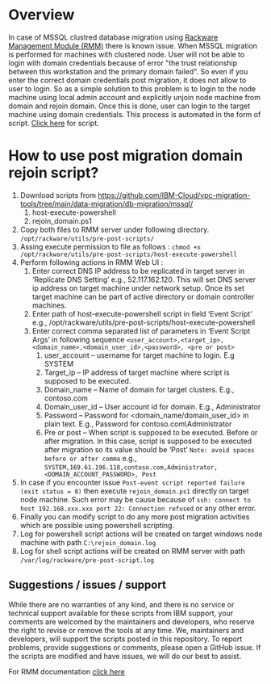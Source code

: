 # Overview
In case of MSSQL clustred database migration using [Rackware Management Module (RMM)](https://cloud.ibm.com/docs/cloud-infrastructure?topic=cloud-infrastructure-mssql-db-overview#rackware-management-module) there is known issue. When MSSQL migration is performed for machines with clustered node. User will not be able to login with domain credentials because of error "the trust relationship between this workstation and the primary domain failed". So even if you enter the correct domain credentials post migration, it does not allow to user to login. So as a simple solution to this problem is to login to the node machine using local admin account and explicitly unjoin node machine from domain and rejoin domain. Once this is done, user can login to the target machine using domain credentials. This process is automated in the form of script. [Click here](db-migration/msssql/post-migration) for script.

# How to use post migration domain rejoin script?
1. Download scripts from https://github.com/IBM-Cloud/vpc-migration-tools/tree/main/data-migration/db-migration/mssql/ 
   1. host-execute-powershell
   2. rejoin_domain.ps1 
2. Copy both files to RMM server under following directory.
```/opt/rackware/utils/pre-post-scripts/```
3. Assing execute permission to file as follows :
```chmod +x /opt/rackware/utils/pre-post-scripts/host-execute-powershell```
4. Perform following actions in RMM Web UI :
   1. Enter correct DNS IP address to be replicated in target server in ‘Replicate DNS Setting’ e.g., 52.117.162.120. This will set DNS server ip address on target machine under network setup. Once its set target machine can be part of active directory or domain controller machines.
   2. Enter path of host-execute-powershell script in field ‘Event Script’ e.g., /opt/rackware/utils/pre-post-scripts/host-execute-powershell 
   3. Enter correct comma separated list of parameters in ‘Event Script Args’ in following sequence 
   ```<user_account>,<target_ip>,<domain_name>,<domain_user_id>,<password>, <pre or post>```
      1. user_account – username for target machine to login. E.g SYSTEM
      2. Target_ip – IP address of target machine where script is supposed to be executed. 
      3. Domain_name – Name of domain for target clusters. E.g., contoso.com 
      4. Domain_user_id – User account id for domain. E.g., Administrator
      5. Password – Password for <domain_name/domain_user_id> in plain text. E.g., Password for contoso.com\Administrator 
      6. Pre or post – When script is supposed to be executed. Before or after migration. In this case, script is supposed to be executed after migration so its value should be ‘Post’ 
      ```Note: avoid spaces before or after comma```
e.g., ```SYSTEM,169.61.196.118,contoso.com,Administrator,<DOMAIN_ACCOUNT_PASSWORD>, Post```
5. In case if you encounter issue ```Post-event script reported failure (exit status = 0)``` then execute ```rejoin_domain.ps1``` directly on target node machine. Such error may be cause because of ```ssh: connect to host 192.168.xxx.xxx port 22: Connection refused``` or any other error.
6. Finally you can modify script to do any more post migration activities which are possible using powershell scripting.
7. Log for powershell script actions will be created on target windows node machine with path ```C:\rejoin_domain.log```
8. Log for shell script actions will be created on RMM server with path ```/var/log/rackware/pre-post-script.log```

## Suggestions / issues / support
While there are no warranties of any kind, and there is no service or technical support available for these scripts from IBM support, your comments are welcomed by the maintainers and developers, who reserve the right to revise or remove the tools at any time. We, maintainers and developers, will support the scripts posted in this repository. To report problems, provide suggestions or comments, please open a GitHub issue. If the scripts are modified and have issues, we will do our best to assist.

For RMM documentation [click here](https://www.rackwareinc.com/rackware-rmm-users-guide-for-ibm-cloud)
